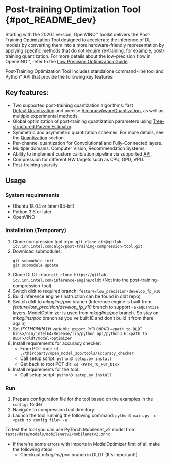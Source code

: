 # Post-training Optimization Tool {#pot_README_dev}

Starting with the 2020.1 version, OpenVINO&trade; toolkit delivers the Post-Training Optimization Tool designed to accelerate the inference of DL models by converting them into a more hardware-friendly representation by applying specific methods that do not require re-training, for example, post-training quantization.
For more details about the low-precision flow in OpenVINO&trade;, refer to the [Low Precision Optimization Guide](docs/LowPrecisionOptimizationGuide.md).

Post-Training Optimization Tool includes standalone command-line tool and Python* API that provide the following key features:

## Key features:

* Two supported post-training quantization algorithms: fast [DefaultQuantization](openvino/tools/pot/algorithms/quantization/default/README.md) and precise [AccuracyAwareQuantization](openvino/tools/pot/algorithms/quantization/accuracy_aware/README.md), as well as multiple experimental methods.
* Global optimization of post-training quantization parameters using [Tree-structured Parzen Estimator](openvino/tools/pot/optimization/tpe/README.md).
* Symmetric and asymmetric quantization schemes. For more details, see the [Quantization](openvino/tools/pot/algorithms/quantization/README.md) section.
* Per-channel quantization for Convolutional and Fully-Connected layers.
* Multiple domains: Computer Vision, Recommendation Systems.
* Ability to implement custom calibration pipeline via supported [API](openvino/tools/pot/api/README.md).
* Compression for different HW targets such as CPU, GPU, VPU.
* Post-training sparsity.

## Usage

### System requirements
- Ubuntu 18.04 or later (64-bit)
- Python 3.6 or later
- OpenVINO

### Installation (Temporary)
1) Clone compression tool repo: `git clone git@gitlab-icv.inn.intel.com:algo/post-training-compression-tool.git`
2) Download submodules:
   ```
   git submodule init
   git submodule update
   ```
3) Clone DLDT repo: `git clone https://gitlab-icv.inn.intel.com/inference-engine/dldt` (Not into the post-training-compression-tool)
4) Switch dldt to required branch: `feature/low_precision/develop_fp_v10`
5) Build inference engine (Instruction can be found in dldt repo)
6) Switch dldt to _mkaglins/poc_ branch (Inference engine is built from _feature/low_precision/develop_fp_v10_ branch to support `FakeQuantize` layers. ModelOptimizer is used from _mkaglins/poc_ branch. So stay on _mkaglins/poc_ branch as you've built IE and don't build it from there again)
7) Set _PYTHONPATH_ variable: `export PYTHONPATH=<path to DLDT bins>/bin/intel64/Release/lib/python_api/python3.6:<path to DLDT>/dldt/model-optimizer`
8) Install requirements for accuracy checker:
    - From POT root: `cd ./thirdparty/open_model_zoo/tools/accuracy_checker`
    - Call setup script: `python3 setup.py install`
    - Get back to root POT dir: `cd <PATH_TO_POT_DIR>`
9) Install requirements for the tool:
    - Call setup script: `python3 setup.py install`

### Run
1) Prepare configuration file for the tool based on the examples in the `configs` folder
2) Navigate to compression tool directory
3) Launch the tool running the following command:
    `python3 main.py -c <path to config file> -e`

To test the tool you can use PyTorch Mobilenet_v2 model from `tests/data/models/mobilenetv2/mobilenetv2.onnx`

 - If there're some errors with imports in ModelOptimizer first of all make the following steps:
    - Checkout _mkaglins/poc_ branch in DLDT (It's important!)
